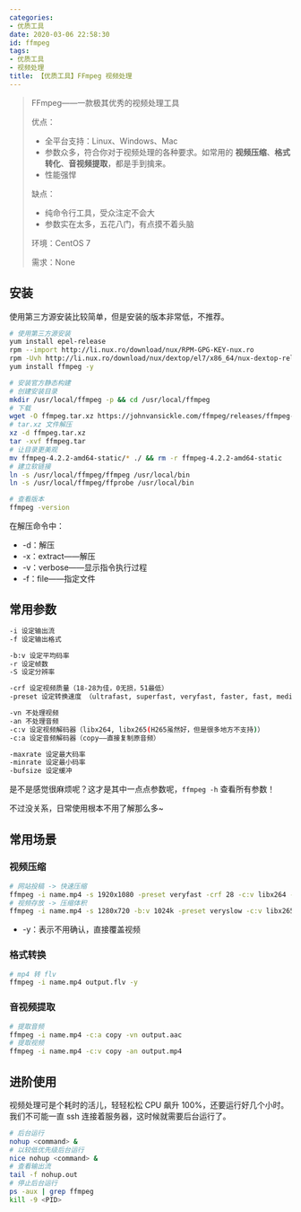 ```yaml
---
categories:
- 优质工具
date: 2020-03-06 22:58:30
id: ffmpeg
tags:
- 优质工具
- 视频处理
title: 【优质工具】FFmpeg 视频处理
---
```


> FFmpeg——一款极其优秀的视频处理工具
>
> 优点：
>
> - 全平台支持：Linux、Windows、Mac
> - 参数众多，符合你对于视频处理的各种要求。如常用的 **视频压缩**、**格式转化**、**音视频提取**，都是手到擒来。
> - 性能强悍
>
> 缺点：
>
> - 纯命令行工具，受众注定不会大
> - 参数实在太多，五花八门，有点摸不着头脑
>
> 环境：CentOS 7
>
> 需求：None

<!-- more -->

## 安装

使用第三方源安装比较简单，但是安装的版本非常低，不推荐。

```bash
# 使用第三方源安装
yum install epel-release
rpm --import http://li.nux.ro/download/nux/RPM-GPG-KEY-nux.ro
rpm -Uvh http://li.nux.ro/download/nux/dextop/el7/x86_64/nux-dextop-release-0-5.el7.nux.noarch.rpm
yum install ffmpeg -y

# 安装官方静态构建
# 创建安装目录
mkdir /usr/local/ffmpeg -p && cd /usr/local/ffmpeg
# 下载
wget -O ffmpeg.tar.xz https://johnvansickle.com/ffmpeg/releases/ffmpeg-release-amd64-static.tar.xz
# tar.xz 文件解压
xz -d ffmpeg.tar.xz
tar -xvf ffmpeg.tar
# 让目录更美观
mv ffmpeg-4.2.2-amd64-static/* ./ && rm -r ffmpeg-4.2.2-amd64-static
# 建立软链接
ln -s /usr/local/ffmpeg/ffmpeg /usr/local/bin
ln -s /usr/local/ffmpeg/ffprobe /usr/local/bin

# 查看版本
ffmpeg -version
```

在解压命令中：

- -d：解压
- -x：extract——解压
- -v：verbose——显示指令执行过程
- -f：file——指定文件

## 常用参数

```bash
-i 设定输出流
-f 设定输出格式

-b:v 设定平均码率
-r 设定帧数
-S 设定分辨率

-crf 设定视频质量（18-28为佳，0无损，51最低）
-preset 设定转换速度 （ultrafast, superfast, veryfast, faster, fast, medium, slow, slower, veryslow, placebo(不建议))

-vn 不处理视频
-an 不处理音频
-c:v 设定视频解码器（libx264, libx265(H265虽然好，但是很多地方不支持)）
-c:a 设定音频解码器（copy——直接复制原音频）

-maxrate 设定最大码率
-minrate 设定最小码率
-bufsize 设定缓冲
```

是不是感觉很麻烦呢？这才是其中一点点参数呢，`ffmpeg -h` 查看所有参数！

不过没关系，日常使用根本不用了解那么多~

## 常用场景

### 视频压缩

```bash
# 网站投稿 -> 快速压缩
ffmpeg -i name.mp4 -s 1920x1080 -preset veryfast -crf 28 -c:v libx264 -c:a copy -f mp4 output.mp4 -y
# 视频存放 -> 压缩体积
ffmpeg -i name.mp4 -s 1280x720 -b:v 1024k -preset veryslow -c:v libx265 -f mp4 output.mp4 -y
```

- -y：表示不用确认，直接覆盖视频

### 格式转换

```bash
# mp4 转 flv
ffmpeg -i name.mp4 output.flv -y
```

### 音视频提取

```bash
# 提取音频
ffmpeg -i name.mp4 -c:a copy -vn output.aac
# 提取视频
ffmpeg -i name.mp4 -c:v copy -an output.mp4
```

## 进阶使用

视频处理可是个耗时的活儿，轻轻松松 CPU 飙升 100%，还要运行好几个小时。我们不可能一直 ssh 连接着服务器，这时候就需要后台运行了。

```bash
# 后台运行
nohup <command> &
# 以较低优先级后台运行
nice nohup <command> &
# 查看输出流
tail -f nohup.out
# 停止后台运行
ps -aux | grep ffmpeg
kill -9 <PID>
```
